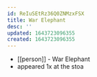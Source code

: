 ```yaml
---
id: ReIuSEtRz36Q0ZNMzxFSX
title: War Elephant
desc: ''
updated: 1643723096355
created: 1643723096355
---
```



- [[person]] - War Elephant
- appeared 1x at the stoa
